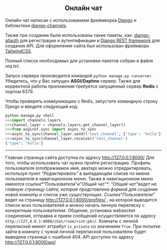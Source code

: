 <h2 align="center">Онлайн чат</h2>

Онлайн чат написан с использованием фреймворка <a href="https://www.djangoproject.com/" target="_blank">Django</a> и библиотеки <a href="https://channels.readthedocs.io/en/latest/" target="_blank">django-channels</a>.

Также при создании были использованы такие пакеты, как:
<a href="https://docs.allauth.org/en/latest/" target="_blank">django-allauth</a> для регистрации и аутентификации и <a href="https://www.django-rest-framework.org/" target="_blank">Django REST framework</a> для создания API. Для оформления сайта был использован фреймворк <a href="https://tailwindcss.com/" target="_blank">TailwindCSS</a>.

Полный список необходимых для установки пакетов собран в файле *req.txt*.

Запуск сервера производится командой `python manage.py runserver`. Убедитесь, что у Вас запущен **ASGI/Daphne** сервер. Также для корректной работы приложения требуется запущенный сервер **Redis** с портом 6379.

Чтобы проверить коммуникацию с Redis, запустите командную строку Django и введите следующий код:
```python
python manage.py shell
>>>import channels.layers
>>>channel_layer = channels.layers.get_channel_layer()
>>>from asgiref.sync import async_to_sync
>>>async_to_sync(channel_layer.send)('test_channel', {'type': 'hello'})
>>>async_to_sync(channel_layer.receive)('test_channel')
{'type': 'hello'}
```
----
Главная страница сайта доступна по адресу http://127.0.0.1:8000/
Для того, чтобы использовать чат нужно пройти регистрацию. Профиль пользователя (отображаемое имя, аватар) можно отредактировать, используя пункт *"Редактировать"*  в выпадающем списке по имени пользователя в навигационном меню. Также в навигационном меню имеются ссылки*"Пользователи"*и*"Общий чат"*.
*"Общий чат"*ведет на главную страницу сайта, которая представлена формой для создания новой комнаты и список уже существующих. Ссылка*"Пользователи"*  ведет на страницу http://127.0.0.1:8000/profiles/ , на которой выводится список всех пользователей и можно начать личную переписку с конкретным пользователем.
Общение, установка websocket соединения, отправка и прием сообщений осуществляется по адресу `http://127.0.0.1:8000/chat/room/<int:pk>/`. Комнаты с личной перепиской имеют аттрибут `is_private` со значением `True`. При попытке зайти в комнату с чужой личной перепиской пользователю будет выведена страница с ошибкой 404.
API доступно по адресу http://127.0.0.1:8000/api/

